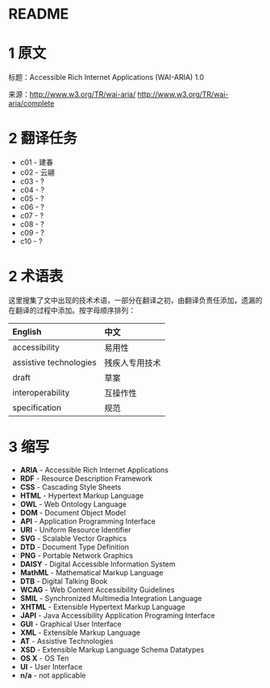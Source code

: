 README
===

# 1 原文

标题：Accessible Rich Internet Applications (WAI-ARIA) 1.0

来源：<http://www.w3.org/TR/wai-aria/> <http://www.w3.org/TR/wai-aria/complete>

# 2 翻译任务

* c01 - 建春
* c02 - 云翮
* c03 - ?
* c04 - ?
* c05 - ?
* c06 - ?
* c07 - ?
* c08 - ?
* c09 - ?
* c10 - ?

# 2 术语表

这里搜集了文中出现的技术术语，一部分在翻译之初，由翻译负责任添加，遗漏的在翻译的过程中添加。按字母顺序排列：

|English|中文|
|:---|:---|
|accessibility|易用性|
|assistive technologies|残疾人专用技术|
|draft|草案|
|interoperability|互操作性|
|specification|规范|

# 3 缩写

* **ARIA** - Accessible Rich Internet Applications
* **RDF** - Resource Description Framework
* **CSS** - Cascading Style Sheets
* **HTML** - Hypertext Markup Language
* **OWL** - Web Ontology Language
* **DOM** - Document Object Model
* **API** - Application Programming Interface
* **URI** - Uniform Resource Identifier
* **SVG** - Scalable Vector Graphics
* **DTD** - Document Type Definition
* **PNG** - Portable Network Graphics
* **DAISY** - Digital Accessible Information System
* **MathML** - Mathematical Markup Language
* **DTB** - Digital Talking Book
* **WCAG** - Web Content Accessibility Guidelines
* **SMIL** - Synchronized Multimedia Integration Language
* **XHTML** - Extensible Hypertext Markup Language
* **JAPI** - Java Accessibility Application Programing Interface
* **GUI** - Graphical User Interface
* **XML** - Extensible Markup Language
* **AT** - Assistive Technologies
* **XSD** - Extensible Markup Language Schema Datatypes
* **OS X** - OS Ten
* **UI** - User Interface
* **n/a** - not applicable
